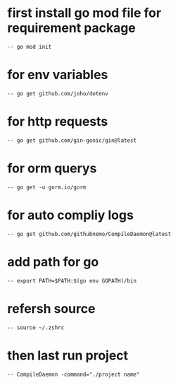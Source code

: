 # first install go mod file for requirement package

    -- go mod init

# for env variables

    -- go get github.com/joho/dotenv

# for http requests

    -- go get github.com/gin-gonic/gin@latest

# for orm querys

    -- go get -u gorm.io/gorm

# for auto compliy logs

    -- go get github.com/githubnemo/CompileDaemon@latest

# add path for go

    -- export PATH=$PATH:$(go env GOPATH)/bin

# refersh source

    -- source ~/.zshrc

# then last run project

    -- CompileDaemon -command="./project name"

